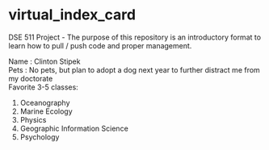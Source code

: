 # virtual_index_card
DSE 511 Project - The purpose of this repository is an introductory format to learn how to pull / push code and proper management.  

Name : Clinton Stipek  <br>
Pets : No pets, but plan to adopt a dog next year to further distract me from my doctorate <br>
Favorite 3-5 classes:
1) Oceanography
2) Marine Ecology
3) Physics
4) Geographic Information Science
5) Psychology